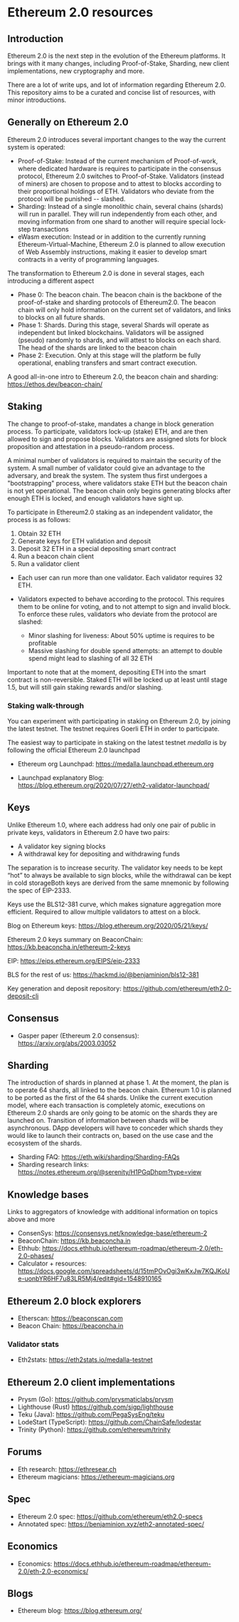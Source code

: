 # Ethereum 2.0 resources

## Introduction

Ethereum 2.0 is the next step in the evolution of the Ethereum platforms. It brings with it many changes, including Proof-of-Stake, Sharding, new client implementations, new cryptography and more.

There are a lot of write ups, and lot of information regarding Ethereum 2.0. This repository aims to be a curated and concise list of resources, with minor introductions.

## Generally on Ethereum 2.0

Ethereum 2.0 introduces several important changes to the way the current system is operated:

- Proof-of-Stake: Instead of the current mechanism of Proof-of-work, where dedicated hardware is requires to participate in the consensus protocol, Ethereum 2.0 switches to Proof-of-Stake. Validators (instead of miners) are chosen to propose and to attest to blocks according to their proportional holdings of ETH. Validators who deviate from the protocol will be punished -- slashed.
- Sharding: Instead of a single monolithic chain, several chains (shards) will run in parallel. They will run independently from each other, and moving information from one shard to another will require special lock-step transactions
- eWasm execution: Instead or in addition to the currently running Ethereum-Virtual-Machine, Ethereum 2.0 is planned to allow execution of Web Assembly instructions, making it easier to develop smart contracts in a verity of programming languages.

The transformation to Ethereum 2.0 is done in several stages, each introducing a different aspect

- Phase 0: The beacon chain. The beacon chain is the backbone of the proof-of-stake and sharding protocols of Ethereum2.0. The beacon chain will only hold information on the current set of validators, and links to blocks on all future shards.
- Phase 1: Shards. During this stage, several Shards will operate as independent but linked blockchains. Validators will be assigned (pseudo) randomly to shards, and will attest to blocks on each shard. The head of the shards are linked to the beacon chain
- Phase 2: Execution. Only at this stage will the platform be fully operational, enabling transfers and smart contract execution.

A good all-in-one intro to Ethereum 2.0, the beacon chain and sharding: https://ethos.dev/beacon-chain/

## Staking

The change to proof-of-stake, mandates a change in block generation process. To participate, validators lock-up (stake) ETH, and are then allowed to sign and propose blocks. Validators are assigned slots for block proposition and attestation in a pseudo-random process.

A minimal number of validators is required to maintain the security of the system. A small number of validator could give an advantage to the adversary, and break the system. The system thus first undergoes a "bootstrapping" process, where validators stake ETH but the beacon chain is not yet operational. The beacon chain only begins generating blocks after enough ETH is locked, and enough validators have sight up.

To participate in Ethereum2.0 staking as an independent validator, the process is as follows:

1. Obtain 32 ETH
2. Generate keys for ETH validation and deposit
3. Deposit 32 ETH in a special depositing smart contract
4. Run a beacon chain client
5. Run a validator client

- Each user can run more than one validator. Each validator requires 32 ETH.

- Validators expected to behave according to the protocol. This requires them to be online for voting, and to not attempt to sign and invalid block. To enforce these rules, validators who deviate from the protocol are slashed:
  - Minor slashing for liveness: About 50% uptime is requires to be profitable
  - Massive slashing for double spend attempts: an attempt to double spend might lead to slashing of all 32 ETH

Important to note that at the moment, depositing ETH into the smart contract is non-reversible. Staked ETH will be locked up at least until stage 1.5, but will still gain staking rewards and/or slashing.

### Staking walk-through

You can experiment with participating in staking on Ethereum 2.0, by joining the latest testnet.
The testnet requires Goerli ETH in order to participate.

The easiest way to participate in staking on the latest testnet _medalla_ is by following the official Ethereum 2.0 launchpad

- Ethereum org Launchpad: https://medalla.launchpad.ethereum.org

- Launchpad explanatory Blog: https://blog.ethereum.org/2020/07/27/eth2-validator-launchpad/

## Keys

Unlike Ethereum 1.0, where each address had only one pair of public in private keys, validators in Ethereum 2.0 have two pairs:

- A validator key signing blocks
- A withdrawal key for depositing and withdrawing funds

The separation is to increase security. The validator key needs to be kept “hot” to always be available to sign blocks, while the withdrawal can be kept in cold storageBoth keys are derived from the same mnemonic by following the spec of EIP-2333.

Keys use the BLS12-381 curve, which makes signature aggregation more efficient. Required to allow multiple validators to attest on a block.

Blog on Ethereum keys: https://blog.ethereum.org/2020/05/21/keys/

Ethereum 2.0 keys summary on BeaconChain: https://kb.beaconcha.in/ethereum-2-keys

EIP: https://eips.ethereum.org/EIPS/eip-2333

BLS for the rest of us: https://hackmd.io/@benjaminion/bls12-381

Key generation and deposit repository: https://github.com/ethereum/eth2.0-deposit-cli

## Consensus

- Gasper paper (Ethereum 2.0 consensus): https://arxiv.org/abs/2003.03052

## Sharding

The introduction of shards in planned at phase 1. At the moment, the plan is to operate 64 shards, all linked to the beacon chain.
Ethereum 1.0 is planned to be ported as the first of the 64 shards. Unlike the current execution model, where each transaction is completely atomic, executions on Ethereum 2.0 shards are only going to be atomic on the shards they are launched on. Transition of information between shards will be asynchronous. DApp developers will have to conceder which shards they would like to launch their contracts on, based on the use case and the ecosystem of the shards.

- Sharding FAQ: https://eth.wiki/sharding/Sharding-FAQs
- Sharding research links: https://notes.ethereum.org/@serenity/H1PGqDhpm?type=view

## Knowledge bases

Links to aggregators of knowledge with additional information on topics above and more

- ConsenSys: https://consensys.net/knowledge-base/ethereum-2
- BeaconChain: https://kb.beaconcha.in
- Ethhub: https://docs.ethhub.io/ethereum-roadmap/ethereum-2.0/eth-2.0-phases/
- Calculator + resources: https://docs.google.com/spreadsheets/d/15tmPOvOgi3wKxJw7KQJKoUe-uonbYR6HF7u83LR5Mj4/edit#gid=1548910165

## Ethereum 2.0 block explorers

- Etherscan: https://beaconscan.com
- Beacon Chain: https://beaconcha.in

### Validator stats

- Eth2stats: https://eth2stats.io/medalla-testnet

## Ethereum 2.0 client implementations

- Prysm (Go): https://github.com/prysmaticlabs/prysm
- Lighthouse (Rust) https://github.com/sigp/lighthouse
- Teku (Java): https://github.com/PegaSysEng/teku
- LodeStart (TypeScript): https://github.com/ChainSafe/lodestar
- Trinity (Python): https://github.com/ethereum/trinity

## Forums

- Eth research: https://ethresear.ch
- Ethereum magicians: https://ethereum-magicians.org

## Spec

- Ethereum 2.0 spec: https://github.com/ethereum/eth2.0-specs
- Annotated spec: https://benjaminion.xyz/eth2-annotated-spec/

## Economics

- Economics: https://docs.ethhub.io/ethereum-roadmap/ethereum-2.0/eth-2.0-economics/

## Blogs

- Ethereum blog: https://blog.ethereum.org/
